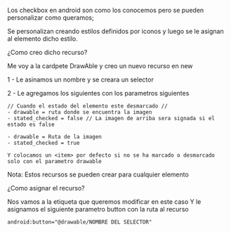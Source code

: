
Los checkbox en android son como los conocemos pero se pueden personalizar como queramos;

Se personalizan creando estilos definidos por iconos y luego se le asignan al elemento dicho estilo.

<CheckBox>


¿Como creo dicho recurso?

Me voy a la cardpete DrawAble y creo un nuevo recurso en new

1 - Le asinamos un nombre y se creara un selector

2 - Le agregamos los siguientes <item> con los parametros siguientes

	// Cuando el estado del elemento este desmarcado //
	- drawable = ruta donde se encuentra la imagen
	- stated_checked = false // La imagen de arriba sera signada si el estado es false

	- drawable = Ruta de la imagen
	- stated_checked = true

	Y colocamos un <item> por defecto si no se ha marcado o desmarcado solo con el parametro drawable

Nota: Estos recursos se pueden crear para cualquier elemento


¿Como asignar el recurso?

Nos vamos a la etiqueta que queremos modificar en este caso <CheckBox>
Y le asignamos el siguiente parametro button con la ruta al recurso

	android:button="@drawable/NOMBRE DEL SELECTOR"

